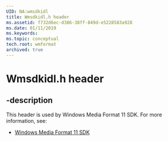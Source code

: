 ```yaml
---
UID: NA:wmsdkidl
title: Wmsdkidl.h header
ms.assetid: f732d6ec-d386-38ff-849d-e5228583a928
ms.date: 01/11/2019
ms.keywords: 
ms.topic: conceptual
tech.root: wmformat
archived: true
---
```


# Wmsdkidl.h header


## -description


This header is used by Windows Media Format 11 SDK. For more information, see:

- [Windows Media Format 11 SDK](../_wmformat/index.md)

